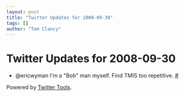 ```yaml
---
layout: post
title: "Twitter Updates for 2008-09-30"
tags: []
author: "Tom Clancy"
---
```


# Twitter Updates for 2008-09-30

<ul>
	<li>@ericwyman I'm a "Bob" man myself. Find TMIS too repetitive. <a href="http://twitter.com/tclancy/statuses/940918680">#</a></li>
</ul>
<p>Powered by <a href="http://alexking.org/projects/wordpress">Twitter Tools</a>.</p>
